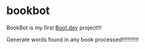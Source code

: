 # bookbot

BookBot is my first [Boot.dev](https://www.boot.dev) project!!!

Generate words found in any book processed!!!!!!!!!!!
